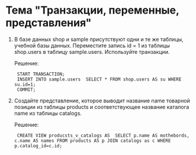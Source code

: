 # Тема "Транзакции, переменные, представления"

1. В базе данных shop и sample присутствуют одни и те же таблицы, учебной базы данных. Переместите запись id = 1 из таблицы shop.users в таблицу sample.users. Используйте транзакции.

    Решение:
        
        START TRANSACTION;
        INSERT INTO sample.users  SELECT * FROM shop.users AS su WHERE su.id=1;
        COMMIT;

2. Создайте представление, которое выводит название name товарной позиции из таблицы products и соответствующее название каталога name из таблицы catalogs.

    Решение:
 
        CREATE VIEW producsts_v_catalogs AS  SELECT p.name AS mothebords, c.name AS names FROM products AS p JOIN catalogs as c WHERE p.catalog_id=c.id;
